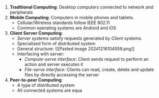 1. **Traditional Computing**: Desktop computers connected to network and peripherals
2. **Mobile Computing**: Computers in mobile phones and tablets.
	- Cellular/Wireless standards follow IEEE 802.11
	- Common operating systems are Android and iOS
3. **Client Server Computing**: 
	- *Server systems* satisfy requests generated by *Client systems*. 
	- Specialized form of distributed system
	- General structure: ![[Pasted image 20241216104559.png]]
	- Interfacing with server:
		- *Compute-serve interface*: Client sends request to perform an action and server executes it
		- *File-serve interface:* Clients can read, create, delete and update files by directly accessing the server
4. **Peer-to-peer Computing**:
	- A type of distributed system
	- All connected systems are equa